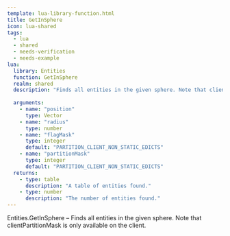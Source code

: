 ```yaml
---
template: lua-library-function.html
title: GetInSphere
icon: lua-shared
tags:
  - lua
  - shared
  - needs-verification
  - needs-example
lua:
  library: Entities
  function: GetInSphere
  realm: shared
  description: "Finds all entities in the given sphere. Note that clientPartitionMask is only available on the client."
  
  arguments:
    - name: "position"
      type: Vector
    - name: "radius"
      type: number
    - name: "flagMask"
      type: integer
      default: "PARTITION_CLIENT_NON_STATIC_EDICTS"
    - name: "partitionMask"
      type: integer
      default: "PARTITION_CLIENT_NON_STATIC_EDICTS"
  returns:
    - type: table
      description: "A table of entities found."
    - type: number
      description: "The number of entities found."
---
```


<div class="lua__search__keywords">
Entities.GetInSphere &#x2013; Finds all entities in the given sphere. Note that clientPartitionMask is only available on the client.
</div>

